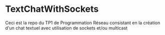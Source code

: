 # TextChatWithSockets

Ceci est la repo du TP1 de Programmation Réseau consistant en la création d'un chat textuel avec utilisation de sockets et/ou multicast
